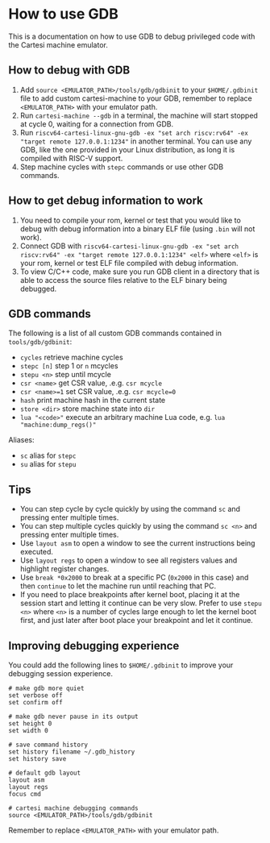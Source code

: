 # How to use GDB

This is a documentation on how to use GDB to debug privileged code with the Cartesi machine emulator.

## How to debug with GDB

1. Add `source <EMULATOR_PATH>/tools/gdb/gdbinit` to your `$HOME/.gdbinit` file to add custom cartesi-machine to your GDB, remember to replace `<EMULATOR_PATH>` with your emulator path.
2. Run `cartesi-machine --gdb` in a terminal, the machine will start stopped at cycle 0, waiting for a connection from GDB.
3. Run `riscv64-cartesi-linux-gnu-gdb -ex "set arch riscv:rv64" -ex "target remote 127.0.0.1:1234"` in another terminal. You can use any GDB, like the one provided in your Linux distribution, as long it is compiled with RISC-V support.
4. Step machine cycles with `stepc` commands or use other GDB commands.

## How to get debug information to work

1. You need to compile your rom, kernel or test that you would like to debug with
debug information into a binary ELF file (using `.bin` will not work).
2. Connect GDB with `riscv64-cartesi-linux-gnu-gdb -ex "set arch riscv:rv64" -ex "target remote 127.0.0.1:1234" <elf>` where `<elf>` is your rom, kernel or test ELF file compiled with debug information.
3. To view C/C++ code, make sure you run GDB client in a directory that is able to access the source files relative to the ELF binary being debugged.

## GDB commands

The following is a list of all custom GDB commands contained in `tools/gdb/gdbinit`:

- `cycles` retrieve machine cycles
- `stepc [n]` step 1 or `n` mcycles
- `stepu <n>` step until mcycle
- `csr <name>` get CSR value, .e.g. `csr mcycle`
- `csr <name>=1` set CSR value, .e.g. `csr mcycle=0`
- `hash` print machine hash in the current state
- `store <dir>` store machine state into `dir`
- `lua "<code>"` execute an arbitrary machine Lua code, e.g. `lua "machine:dump_regs()"`

Aliases:
- `sc` alias for `stepc`
- `su` alias for `stepu`

## Tips

- You can step cycle by cycle quickly by using the command `sc` and pressing enter multiple times.
- You can step multiple cycles quickly by using the command `sc <n>` and pressing enter multiple times.
- Use `layout asm` to open a window to see the current instructions being executed.
- Use `layout regs` to open a window to see all registers values and highlight register changes.
- Use `break *0x2000` to break at a specific PC (`0x2000` in this case) and then `continue` to let the machine run until reaching that PC.
- If you need to place breakpoints after kernel boot, placing it at the session start and letting it continue can be very slow. Prefer to use `stepu <n>` where `<n>` is a number of cycles large enough to let the kernel boot first, and just later after boot place your breakpoint and let it continue.

## Improving debugging experience

You could add the following lines to `$HOME/.gdbinit` to improve your debugging session experience.

```
# make gdb more quiet
set verbose off
set confirm off

# make gdb never pause in its output
set height 0
set width 0

# save command history
set history filename ~/.gdb_history
set history save

# default gdb layout
layout asm
layout regs
focus cmd

# cartesi machine debugging commands
source <EMULATOR_PATH>/tools/gdb/gdbinit
```

Remember to replace `<EMULATOR_PATH>` with your emulator path.
